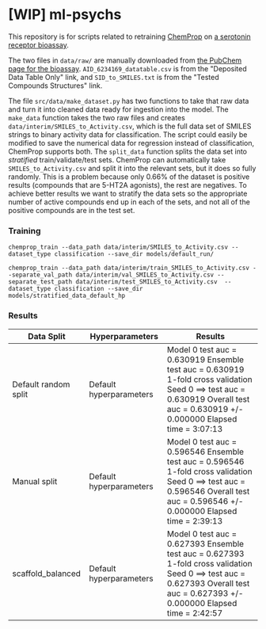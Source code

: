 # [WIP] ml-psychs

This repository is for scripts related to retraining [ChemProp](https://github.com/chemprop/chemprop) on [a serotonin receptor bioassay](https://pubchem.ncbi.nlm.nih.gov/bioassay/624169). 

The two files in `data/raw/` are manually downloaded from [the PubChem page for the bioassay](https://pubchem.ncbi.nlm.nih.gov/bioassay/1706).
`AID_6234169_datatable.csv` is from the "Deposited Data Table Only" link, and `SID_to_SMILES.txt` is from the "Tested Compounds Structures" link.

The file `src/data/make_dataset.py` has two functions to take that raw data and turn it into cleaned data ready for ingestion into the model.
The `make_data` function takes the two raw files and creates `data/interim/SMILES_to_Activity.csv`, which is the full data set of SMILES strings to binary activity data for classification. 
The script could easily be modified to save the numerical data for regression instead of classification, ChemProp supports both.
The `split_data` function splits the data set into _stratified_ train/validate/test sets. 
ChemProp can automatically take `SMILES_to_Activity.csv` and split it into the relevant sets, but it does so fully randomly.
This is a problem because only 0.66% of the dataset is positive results (compounds that are 5-HT2A agonists), the rest are negatives. 
To achieve better results we want to stratify the data sets so the appropriate number of active compounds end up in each of the sets, and not all of the positive compounds are in the test set. 

### Training
`chemprop_train --data_path data/interim/SMILES_to_Activity.csv --dataset_type classification --save_dir models/default_run/` 

`chemprop_train --data_path data/interim/train_SMILES_to_Activity.csv --separate_val_path data/interim/val_SMILES_to_Activity.csv --separate_test_path data/interim/test_SMILES_to_Activity.csv  --dataset_type classification --save_dir models/stratified_data_default_hp`

### Results

| Data Split           | Hyperparameters         | Results                                                                                                                                                                                 |
|----------------------|-------------------------|-----------------------------------------------------------------------------------------------------------------------------------------------------------------------------------------|
| Default random split | Default hyperparameters | Model 0 test auc = 0.630919 Ensemble test auc = 0.630919 1-fold cross validation         Seed 0 ==> test auc = 0.630919 Overall test auc = 0.630919 +/- 0.000000 Elapsed time = 3:07:13 |
| Manual split         | Default hyperparameters | Model 0 test auc = 0.596546 Ensemble test auc = 0.596546 1-fold cross validation         Seed 0 ==> test auc = 0.596546 Overall test auc = 0.596546 +/- 0.000000 Elapsed time = 2:39:13 |
| scaffold_balanced    | Default hyperparameters | Model 0 test auc = 0.627393 Ensemble test auc = 0.627393 1-fold cross validation         Seed 0 ==> test auc = 0.627393 Overall test auc = 0.627393 +/- 0.000000 Elapsed time = 2:42:57 |
